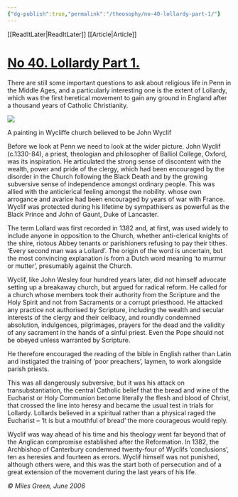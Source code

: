 ```yaml
---
{"dg-publish":true,"permalink":"/theosophy/no-40-lollardy-part-1/"}
---
```


[[ReadItLater\|ReadItLater]] [[Article\|Article]]



# [No 40. Lollardy Part 1.](https://www.pennchurch.uk/40-the-middle-ages/)

There are still some important questions to ask about religious life in Penn in the Middle Ages, and a particularly interesting one is the extent of Lollardy, which was the first heretical movement to gain any ground in England after a thousand years of Catholic Christianity.

[![](https://www.pennchurch.uk/wp-content/uploads/John_Wyclif-350x446.jpg)](https://www.pennchurch.uk/wp-content/uploads/John_Wyclif.jpg)

A painting in Wycliffe church believed to be John Wyclif

Before we look at Penn we need to look at the wider picture. John Wyclif (c.1330-84), a priest, theologian and philosopher of Balliol College, Oxford, was its inspiration. He articulated the strong sense of discontent with the wealth, power and pride of the clergy, which had been encouraged by the disorder in the Church following the Black Death and by the growing subversive sense of independence amongst ordinary people. This was allied with the anti­clerical feeling amongst the nobility. whose own arrogance and avarice had been encouraged by years of war with France. Wyclif was protected during his lifetime by sympathisers as powerful as the Black Prince and John of Gaunt, Duke of Lancaster.

The term Lollard was first recorded in 1382 and, at first, was used widely to include anyone in opposition to the Church, whether anti-clerical knights of the shire, riotous Abbey tenants or parishioners refusing to pay their tithes. ‘Every second man was a Lollard’. The origin of the word is uncertain, but the most convincing explanation is from a Dutch word meaning ‘to murmur or mutter’, presumably against the Church.

Wyclif, like John Wesley four hundred years later, did not himself advocate setting up a breakaway church, but argued for radical reform. He called for a church whose members took their authority from the Scripture and the Holy Spirit and not from Sacraments or a corrupt priesthood. He attacked any practice not authorised by Scripture, including the wealth and secular interests of the clergy and their celibacy, and roundly condemned absolution, indulgences, pilgrimages, prayers for the dead and the validity of any sacrament in the hands of a sinful priest. Even the Pope should not be obeyed unless warranted by Scripture.

He therefore encouraged the reading of the bible in English rather than Latin and instigated the training of ‘poor preachers’, laymen, to work alongside parish priests.

This was all dangerously subversive, but it was his attack on transubstantiation, the central Catholic belief that the bread and wine of the Eucharist or Holy Communion become literally the flesh and blood of Christ, that crossed the line into heresy and became the usual test in trials for Lollardy. Lollards believed in a spiritual rather than a physical raged the Eucharist – ‘It is but a mouthful of bread’ the more courageous would reply.

Wyclif was way ahead of his time and his theology went far beyond that of the Anglican compromise established after the Reformation. In 1382, the Archbishop of Canterbury condemned twenty-four of Wyclifs ‘conclusions’, ten as heresies and fourteen as errors. Wyclif himself was not punished, although others were, and this was the start both of persecution and of a great extension of the movement during the last years of his life.

*© Miles Green, June 2006*
